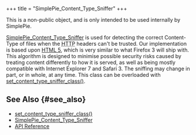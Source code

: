 +++
title = "SimplePie_Content_Type_Sniffer"
+++

<div class="warning">

This is a non-public object, and is only intended to be used internally by SimplePie.

</div>

<span class="curid">[SimplePie_Content_Type_Sniffer](@/wiki/reference/simplepie_content_type_sniffer/_index.md)</span> is used for detecting the correct Content-Type of files when the <abbr title="Hyper Text Transfer Protocol">HTTP</abbr> headers can't be trusted. Our implementation is based upon [HTML 5](http://www.whatwg.org/specs/web-apps/current-work/#content-type-sniffing), which is very similar to what Firefox 3 will ship with. This algorithm is designed to minimise possible security risks caused by treating content differently to how it is served, as well as being mostly compatible with Internet Explorer 7 and Safari 3. The sniffing may change in part, or in whole, at any time. This class can be overloaded with [set_content_type_sniffer_class()](@/wiki/reference/simplepie/set_content_type_sniffer_class.md).

## See Also {#see_also}

<div id="plugin__backlinks">

- [set_content_type_sniffer_class()](@/wiki/reference/simplepie/set_content_type_sniffer_class.md)
- <span class="curid">[SimplePie_Content_Type_Sniffer](@/wiki/reference/simplepie_content_type_sniffer/_index.md)</span>
- [API Reference](@/wiki/reference/_index.md)

</div>
